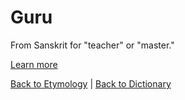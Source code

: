 # Guru

From Sanskrit for "teacher" or "master."

[Learn more](https://en.wiktionary.org/wiki/guru)

[Back to Etymology](Etymology.md) | [Back to Dictionary](../dictionary.md)
